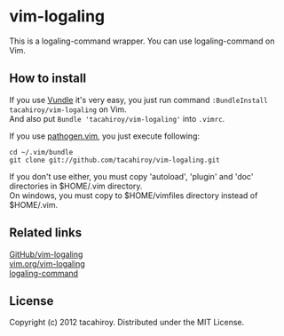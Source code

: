 vim-logaling
============

This is a logaling-command wrapper.
You can use logaling-command on Vim.

How to install
-------------
If you use [Vundle](https://github.com/gmarik/vundle.git) it's very easy, you just run command `:BundleInstall tacahiroy/vim-logaling`
on Vim.  
And also put `Bundle 'tacahiroy/vim-logaling'` into `.vimrc`.

If you use [pathogen.vim](https://github.com/tpope/vim-pathogen), you just execute following:

    cd ~/.vim/bundle
    git clone git://github.com/tacahiroy/vim-logaling.git

If you don't use either, you must copy 'autoload', 'plugin' and 'doc'
 directories in $HOME/.vim directory.  
On windows, you must copy to $HOME/vimfiles directory instead of $HOME/.vim.

Related links
--------------

[GitHub/vim-logaling](https://github.com/tacahiroy/vim-logaling)  
[vim.org/vim-logaling](http://www.vim.org/scripts/script.php?script_id=4144)  
[logaling-command](http://logaling.github.com)

License
-------

Copyright (c) 2012 tacahiroy. Distributed under the MIT License.

